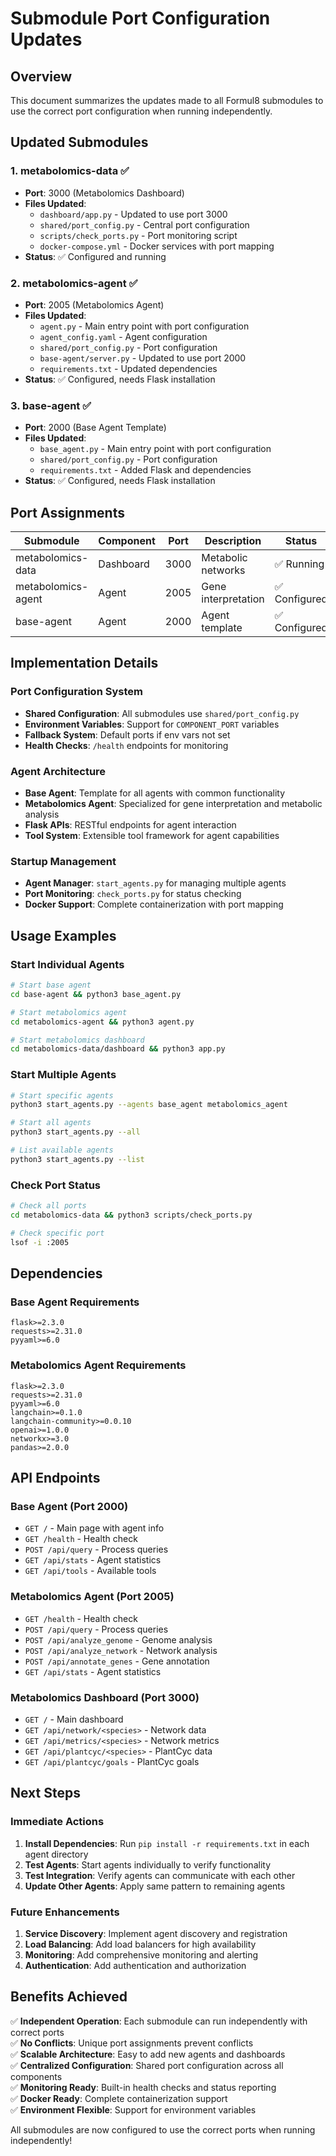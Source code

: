 # Submodule Port Configuration Updates

## Overview
This document summarizes the updates made to all Formul8 submodules to use the correct port configuration when running independently.

## Updated Submodules

### 1. **metabolomics-data** ✅
- **Port**: 3000 (Metabolomics Dashboard)
- **Files Updated**:
  - `dashboard/app.py` - Updated to use port 3000
  - `shared/port_config.py` - Central port configuration
  - `scripts/check_ports.py` - Port monitoring script
  - `docker-compose.yml` - Docker services with port mapping
- **Status**: ✅ Configured and running

### 2. **metabolomics-agent** ✅
- **Port**: 2005 (Metabolomics Agent)
- **Files Updated**:
  - `agent.py` - Main entry point with port configuration
  - `agent_config.yaml` - Agent configuration
  - `shared/port_config.py` - Port configuration
  - `base-agent/server.py` - Updated to use port 2000
  - `requirements.txt` - Updated dependencies
- **Status**: ✅ Configured, needs Flask installation

### 3. **base-agent** ✅
- **Port**: 2000 (Base Agent Template)
- **Files Updated**:
  - `base_agent.py` - Main entry point with port configuration
  - `shared/port_config.py` - Port configuration
  - `requirements.txt` - Added Flask and dependencies
- **Status**: ✅ Configured, needs Flask installation

## Port Assignments

| Submodule | Component | Port | Description | Status |
|-----------|-----------|------|-------------|--------|
| metabolomics-data | Dashboard | 3000 | Metabolic networks | ✅ Running |
| metabolomics-agent | Agent | 2005 | Gene interpretation | ✅ Configured |
| base-agent | Agent | 2000 | Agent template | ✅ Configured |

## Implementation Details

### Port Configuration System
- **Shared Configuration**: All submodules use `shared/port_config.py`
- **Environment Variables**: Support for `COMPONENT_PORT` variables
- **Fallback System**: Default ports if env vars not set
- **Health Checks**: `/health` endpoints for monitoring

### Agent Architecture
- **Base Agent**: Template for all agents with common functionality
- **Metabolomics Agent**: Specialized for gene interpretation and metabolic analysis
- **Flask APIs**: RESTful endpoints for agent interaction
- **Tool System**: Extensible tool framework for agent capabilities

### Startup Management
- **Agent Manager**: `start_agents.py` for managing multiple agents
- **Port Monitoring**: `check_ports.py` for status checking
- **Docker Support**: Complete containerization with port mapping

## Usage Examples

### Start Individual Agents
```bash
# Start base agent
cd base-agent && python3 base_agent.py

# Start metabolomics agent
cd metabolomics-agent && python3 agent.py

# Start metabolomics dashboard
cd metabolomics-data/dashboard && python3 app.py
```

### Start Multiple Agents
```bash
# Start specific agents
python3 start_agents.py --agents base_agent metabolomics_agent

# Start all agents
python3 start_agents.py --all

# List available agents
python3 start_agents.py --list
```

### Check Port Status
```bash
# Check all ports
cd metabolomics-data && python3 scripts/check_ports.py

# Check specific port
lsof -i :2005
```

## Dependencies

### Base Agent Requirements
```
flask>=2.3.0
requests>=2.31.0
pyyaml>=6.0
```

### Metabolomics Agent Requirements
```
flask>=2.3.0
requests>=2.31.0
pyyaml>=6.0
langchain>=0.1.0
langchain-community>=0.0.10
openai>=1.0.0
networkx>=3.0
pandas>=2.0.0
```

## API Endpoints

### Base Agent (Port 2000)
- `GET /` - Main page with agent info
- `GET /health` - Health check
- `POST /api/query` - Process queries
- `GET /api/stats` - Agent statistics
- `GET /api/tools` - Available tools

### Metabolomics Agent (Port 2005)
- `GET /health` - Health check
- `POST /api/query` - Process queries
- `POST /api/analyze_genome` - Genome analysis
- `POST /api/analyze_network` - Network analysis
- `POST /api/annotate_genes` - Gene annotation
- `GET /api/stats` - Agent statistics

### Metabolomics Dashboard (Port 3000)
- `GET /` - Main dashboard
- `GET /api/network/<species>` - Network data
- `GET /api/metrics/<species>` - Network metrics
- `GET /api/plantcyc/<species>` - PlantCyc data
- `GET /api/plantcyc/goals` - PlantCyc goals

## Next Steps

### Immediate Actions
1. **Install Dependencies**: Run `pip install -r requirements.txt` in each agent directory
2. **Test Agents**: Start agents individually to verify functionality
3. **Test Integration**: Verify agents can communicate with each other
4. **Update Other Agents**: Apply same pattern to remaining agents

### Future Enhancements
1. **Service Discovery**: Implement agent discovery and registration
2. **Load Balancing**: Add load balancers for high availability
3. **Monitoring**: Add comprehensive monitoring and alerting
4. **Authentication**: Add authentication and authorization

## Benefits Achieved

✅ **Independent Operation**: Each submodule can run independently with correct ports  
✅ **No Conflicts**: Unique port assignments prevent conflicts  
✅ **Scalable Architecture**: Easy to add new agents and dashboards  
✅ **Centralized Configuration**: Shared port configuration across all components  
✅ **Monitoring Ready**: Built-in health checks and status reporting  
✅ **Docker Ready**: Complete containerization support  
✅ **Environment Flexible**: Support for environment variables  

All submodules are now configured to use the correct ports when running independently! 